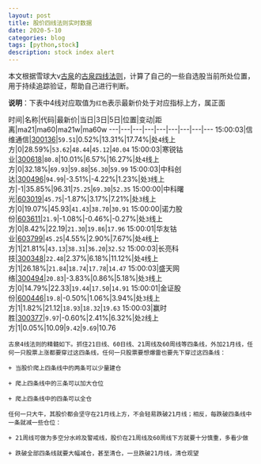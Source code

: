 ```yaml
---
layout: post
title: 股价四线法则实时数据
date: 2020-5-10
categories: blog
tags: [python,stock]
description: stock index alert
---
```



本文根据雪球大v[古泉](https://xueqiu.com/u/7148646888)的[古泉四线法则](https://xueqiu.com/7148646888/130498192)，计算了自己的一些自选股当前所处位置，用于持续追踪验证，帮助自己进行判断。

**说明**：下表中4线对应取值为`红色`表示最新价处于对应指标上方，属正面

时间|名称|代码|最新价|当日|3日|5日|位置|变动|距离|ma21|ma60|ma21w|ma60w
---|---|---|---|---|---|---|---|---
15:00:03|信维通信|[300136](https://xueqiu.com/S/SZ300136)|`59.51`|0.52%|13.31%|17.74%|处`4`线上方|0|28.59%|`53.62`|`48.44`|`45.12`|`40.04`
15:00:03|寒锐钴业|[300618](https://xueqiu.com/S/SZ300618)|`80.8`|10.01%|6.57%|16.27%|处`4`线上方|0|32.18%|`69.93`|`59.88`|`56.30`|`59.99`
15:00:03|中科创达|[300496](https://xueqiu.com/S/SZ300496)|`94.99`|-3.51%|-4.22%|1.23%|处`3`线上方|-1|35.85%|96.31|`75.25`|`69.30`|`52.35`
15:00:00|中科曙光|[603019](https://xueqiu.com/S/SH603019)|`45.75`|-1.87%|3.17%|7.21%|处`3`线上方|0|19.07%|45.93|`41.43`|`38.70`|`30.91`
15:00:00|诺力股份|[603611](https://xueqiu.com/S/SH603611)|`21.9`|-1.08%|-0.46%|-0.27%|处`3`线上方|0|8.42%|22.19|`21.30`|`19.86`|`17.96`
15:00:01|华友钴业|[603799](https://xueqiu.com/S/SH603799)|`45.25`|4.55%|2.90%|7.67%|处`4`线上方|1|21.81%|`43.13`|`38.31`|`36.20`|`32.52`
15:00:03|长亮科技|[300348](https://xueqiu.com/S/SZ300348)|`22.48`|2.37%|6.18%|11.12%|处`4`线上方|1|26.18%|`21.84`|`18.74`|`17.78`|`14.47`
15:00:03|盛天网络|[300494](https://xueqiu.com/S/SZ300494)|`20.83`|-3.83%|0.86%|5.18%|处`3`线上方|0|14.79%|22.33|`19.44`|`17.50`|`14.91`
15:00:01|金证股份|[600446](https://xueqiu.com/S/SH600446)|`19.8`|-0.50%|1.06%|3.94%|处`3`线上方|1|1.82%|21.12|`18.93`|`18.32`|`19.63`
15:00:03|赢时胜|[300377](https://xueqiu.com/S/SZ300377)|`9.97`|-0.60%|2.41%|6.32%|处`2`线上方|1|0.05%|10.09|`9.42`|`9.69`|10.76

```
古泉4线法则的精髓如下。抓住21日线、60日线、21周线及60周线等四条线，外加21月线，任何一只股票上涨都要穿过这四条线，任何一只股票要想爆雷也要先下穿过这四条线：

+ 当股价爬上四条线中的两条可以少量建仓

+ 爬上四条线中的三条可以加大仓位

+ 爬上四条线中的四条可以全仓

任何一只大牛，其股价都会坚守在21月线上方，不会轻易跌破21月线；相反，每跌破四条线中一条就减一些仓位：

+ 21周线可做为多空分水岭及警戒线，股价在21周线及60周线下方就要十分慎重，多看少做

+ 跌破全部四条线就要大幅减仓，甚至清仓，一旦跌破21月线，清仓观望
```